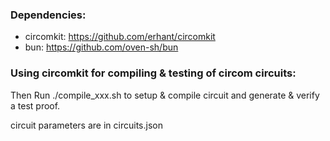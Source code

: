 ### Dependencies:

- circomkit: https://github.com/erhant/circomkit
- bun: https://github.com/oven-sh/bun

### Using circomkit for compiling & testing of circom circuits:

Then Run ./compile_xxx.sh to setup & compile circuit and generate & verify a test proof.

circuit parameters are in circuits.json
